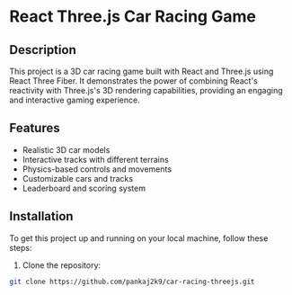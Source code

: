 # React Three.js Car Racing Game

## Description

This project is a 3D car racing game built with React and Three.js using React Three Fiber. It demonstrates the power of combining React's reactivity with Three.js's 3D rendering capabilities, providing an engaging and interactive gaming experience.

## Features

- Realistic 3D car models
- Interactive tracks with different terrains
- Physics-based controls and movements
- Customizable cars and tracks
- Leaderboard and scoring system

## Installation

To get this project up and running on your local machine, follow these steps:

1. Clone the repository:
```bash
git clone https://github.com/pankaj2k9/car-racing-threejs.git
